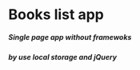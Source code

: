 # **Books list app** 

##### Single page app without framewoks 

##### by use **local storage** and **jQuery**